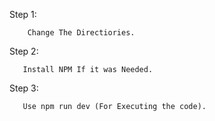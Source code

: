 Step 1:
   

        Change The Directiories.


Step 2:
       
       Install NPM If it was Needed.


Step 3:

       Use npm run dev (For Executing the code).
